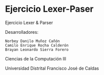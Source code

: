 # Ejercicio Lexer-Paser
Ejercicio Lexer &amp; Parser

Desarrolladores:

    Norbey Danilo Muñoz Cañón
    Camilo Enrique Rocha Calderón
    Brayan Leonardo Sierra Forero

Ciencias de la Computación III

Universidad Distrital Francisco José de Caldas
